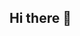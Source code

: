 ## Hi there 👋

<!--
**Diogoxr/Diogoxr** is a ✨ _special_ ✨ repository because its `README.md` (this file) appears on your GitHub profile.

Here are some ideas to get you started:

- 🔭 I’m currently working on freelancer
- 🌱 I’m currently learning program and math
- 👯 I’m looking to collaborate on projects html 
- 🤔 I’m looking for help with html and c language 
- 💬 Ask me about math 
- 📫 How to reach me: diogodrtdev@gmail.com
- 😄 Pronouns: he/him
- ⚡ Fun fact: poker pro player
-->
